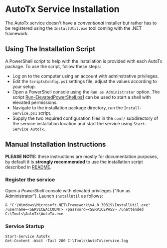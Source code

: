 # AutoTx Service Installation

The AutoTx service doesn't have a *conventional* installer but rather has to be
registered using the `InstallUtil.exe` tool coming with the .NET framework.

## Using The Installation Script

A PowerShell script to help with the installation is provided with each AutoTx
package. To use the script, follow these steps:

- Log on to the computer using an account with adminstrative privileges.
- Edit the `ScriptsConfig.ps1` settings file, adjust the values according to
  your setup.
- Open a PowerShell console using the `Run as Administrator` option. The script
  [Run-ElevatedPowerShell.ps1](Scripts/Run-ElevatedPowerShell.ps1) can  be used
  to start a shell with elevated permissions.
- Navigate to the installation package directory, run the `Install-Service.ps1`
  script.
- Supply the two required configuration files in the `conf/` subdirectory of
  the service installation location and start the service using `Start-Service
  AutoTx`.


## Manual Installation Instructions

**PLEASE NOTE:** these instructions are mostly for documentation purposes, by
default it is **strongly recommended** to use the installation script described
in [README](README.md).

### Register the service

Open a *PowerShell* console with elevated privileges ("Run as Administrator").
Launch `InstallUtil` as follows:

```
& "C:\Windows\Microsoft.NET\Framework\v4.0.30319\InstallUtil.exe" /username=<SERVICEACCOUNT> /password=<SERVICEPASS> /unattended C:\Tools\AutoTx\AutoTx.exe
```


### Service Startup

```
Start-Service AutoTx
Get-Content -Wait -Tail 200 C:\Tools\AutoTx\service.log
```